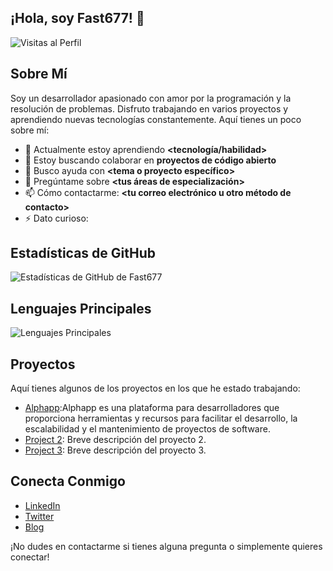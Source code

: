 ## ¡Hola, soy Fast677! 👋

![Visitas al Perfil](https://komarev.com/ghpvc/?username=Fast677&color=blue)

## Sobre Mí

Soy un desarrollador apasionado con amor por la programación y la resolución de problemas. Disfruto trabajando en varios proyectos y aprendiendo nuevas tecnologías constantemente. Aquí tienes un poco sobre mí:

- 🌱 Actualmente estoy aprendiendo **<tecnología/habilidad>**
- 👯 Estoy buscando colaborar en **proyectos de código abierto**
- 🤔 Busco ayuda con **<tema o proyecto específico>**
- 💬 Pregúntame sobre **<tus áreas de especialización>**
- 📫 Cómo contactarme: **<tu correo electrónico u otro método de contacto>**
- ⚡ Dato curioso: **<dato interesante sobre ti>**

## Estadísticas de GitHub

![Estadísticas de GitHub de Fast677](https://github-readme-stats.vercel.app/api?username=Fast677&show_icons=true&theme=radical)

## Lenguajes Principales

![Lenguajes Principales](https://github-readme-stats.vercel.app/api/top-langs/?username=Fast677&layout=compact&theme=radical)

## Proyectos

Aquí tienes algunos de los proyectos en los que he estado trabajando:

- [Alphapp](https://github.com/Fast677/Alphapp):Alphapp es una plataforma para desarrolladores que proporciona herramientas y recursos para facilitar el desarrollo, la escalabilidad y el mantenimiento de proyectos de software.
- [Project 2](https://github.com/Fast677/project-2): Breve descripción del proyecto 2.
- [Project 3](https://github.com/Fast677/project-3): Breve descripción del proyecto 3.

## Conecta Conmigo

- [LinkedIn](https://www.linkedin.com/in/tu-perfil)
- [Twitter](https://twitter.com/tu-perfil)
- [Blog](https://tu-blog.com)

¡No dudes en contactarme si tienes alguna pregunta o simplemente quieres conectar!
